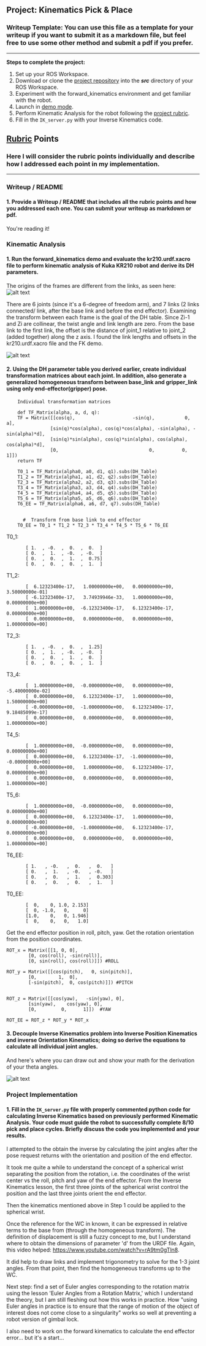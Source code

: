 ## Project: Kinematics Pick & Place

### Writeup Template: You can use this file as a template for your writeup if you want to submit it as a markdown file, but feel free to use some other method and submit a pdf if you prefer.

---

**Steps to complete the project:**

1. Set up your ROS Workspace.
2. Download or clone the [project repository](https://github.com/udacity/RoboND-Kinematics-Project) into the **_src_** directory of your ROS Workspace.
3. Experiment with the forward_kinematics environment and get familiar with the robot.
4. Launch in [demo mode](https://classroom.udacity.com/nanodegrees/nd209/parts/7b2fd2d7-e181-401e-977a-6158c77bf816/modules/8855de3f-2897-46c3-a805-628b5ecf045b/lessons/91d017b1-4493-4522-ad52-04a74a01094c/concepts/ae64bb91-e8c4-44c9-adbe-798e8f688193).
5. Perform Kinematic Analysis for the robot following the [project rubric](https://review.udacity.com/#!/rubrics/972/view).
6. Fill in the `IK_server.py` with your Inverse Kinematics code.

[//]: # "Image References"
[image0]: ./misc_images/links.jpg
[image1]: ./misc_images/misc1.png
[image2]: ./misc_images/misc3.png
[image3]: ./misc_images/misc2.png
[image4]: ./misc_images/image4.png
[image5]: ./misc_images/image5.jpg
[image6]: ./misc_images/frames_joints.jpg

## [Rubric](https://review.udacity.com/#!/rubrics/972/view) Points

### Here I will consider the rubric points individually and describe how I addressed each point in my implementation.

---

### Writeup / README

#### 1. Provide a Writeup / README that includes all the rubric points and how you addressed each one. You can submit your writeup as markdown or pdf.

You're reading it!

### Kinematic Analysis

#### 1. Run the forward_kinematics demo and evaluate the kr210.urdf.xacro file to perform kinematic analysis of Kuka KR210 robot and derive its DH parameters.

The origins of the frames are different from the links, as seen here:
![alt text][image6]

There are 6 joints (since it's a 6-degree of freedom arm), and 7 links (2 links connected/ link, after the base link and before the end effector). Examining the transform between each frame is the goal of the DH table.
Since Zi-1 and Zi are collinear, the twist angle and link length are zero. From the base link to the first link, the offset is the distance of joint_1 relative to joint_2 (added together) along the z axis. I found the link lengths and offsets in the kr210.urdf.xacro file and the FK demo.

![alt text][image4]

#### 2. Using the DH parameter table you derived earlier, create individual transformation matrices about each joint. In addition, also generate a generalized homogeneous transform between base_link and gripper_link using only end-effector(gripper) pose.

```
    Individual transformation matrices

    def TF_Matrix(alpha, a, d, q):
    TF = Matrix([[cos(q),                     -sin(q),           0,           a],
                [sin(q)*cos(alpha), cos(q)*cos(alpha), -sin(alpha), -sin(alpha)*d],
                [sin(q)*sin(alpha), cos(q)*sin(alpha), cos(alpha), cos(alpha)*d],
                [0,                                 0,          0,          1]])
    return TF

    T0_1 = TF_Matrix(alpha0, a0, d1, q1).subs(DH_Table)
    T1_2 = TF_Matrix(alpha1, a1, d2, q2).subs(DH_Table)
    T2_3 = TF_Matrix(alpha2, a2, d3, q3).subs(DH_Table)
    T3_4 = TF_Matrix(alpha3, a3, d4, q4).subs(DH_Table)
    T4_5 = TF_Matrix(alpha4, a4, d5, q5).subs(DH_Table)
    T5_6 = TF_Matrix(alpha5, a5, d6, q6).subs(DH_Table)
    T6_EE = TF_Matrix(alpha6, a6, d7, q7).subs(DH_Table)


      #  Transform from base link to end effector
    T0_EE = T0_1 * T1_2 * T2_3 * T3_4 * T4_5 * T5_6 * T6_EE
```

T0_1:

```
       [ 1.  , -0.  ,  0.  ,  0.  ]
       [ 0.  ,  1.  , -0.  , -0.  ]
       [ 0.  ,  0.  ,  1.  ,  0.75]
       [ 0.  ,  0.  ,  0.  ,  1.  ]
```

T1_2:

```
       [  6.12323400e-17,   1.00000000e+00,   0.00000000e+00, 3.50000000e-01]
       [ -6.12323400e-17,   3.74939946e-33,   1.00000000e+00, 0.00000000e+00]
       [  1.00000000e+00,  -6.12323400e-17,   6.12323400e-17, 0.00000000e+00]
       [  0.00000000e+00,   0.00000000e+00,   0.00000000e+00, 1.00000000e+00]
```

T2_3:

```
       [ 1.  , -0.  ,  0.  ,  1.25]
       [ 0.  ,  1.  , -0.  , -0.  ]
       [ 0.  ,  0.  ,  1.  ,  0.  ]
       [ 0.  ,  0.  ,  0.  ,  1.  ]
```

T3_4:

```
       [  1.00000000e+00,  -0.00000000e+00,   0.00000000e+00, -5.40000000e-02]
       [  0.00000000e+00,   6.12323400e-17,   1.00000000e+00, 1.50000000e+00]
       [ -0.00000000e+00,  -1.00000000e+00,   6.12323400e-17, 9.18485099e-17]
       [  0.00000000e+00,   0.00000000e+00,   0.00000000e+00, 1.00000000e+00]
```

T4_5:

```
       [  1.00000000e+00,  -0.00000000e+00,   0.00000000e+00, 0.00000000e+00]
       [  0.00000000e+00,   6.12323400e-17,  -1.00000000e+00, -0.00000000e+00]
       [  0.00000000e+00,   1.00000000e+00,   6.12323400e-17, 0.00000000e+00]
       [  0.00000000e+00,   0.00000000e+00,   0.00000000e+00, 1.00000000e+00]
```

T5_6:

```
       [  1.00000000e+00,  -0.00000000e+00,   0.00000000e+00, 0.00000000e+00]
       [  0.00000000e+00,   6.12323400e-17,   1.00000000e+00, 0.00000000e+00]
       [ -0.00000000e+00,  -1.00000000e+00,   6.12323400e-17, 0.00000000e+00]
       [  0.00000000e+00,   0.00000000e+00,   0.00000000e+00, 1.00000000e+00]
```

T6_EE:

```
       [ 1.   , -0.   ,  0.   ,  0.   ]
       [ 0.   ,  1.   , -0.   , -0.   ]
       [ 0.   ,  0.   ,  1.   ,  0.303]
       [ 0.   ,  0.   ,  0.   ,  1.   ]
```

T0_EE:

```
       [  0,    0, 1.0, 2.153]
       [  0, -1.0,   0,     0]
       [1.0,    0,   0, 1.946]
       [  0,    0,   0,   1.0]
```

Get the end effector position in roll, pitch, yaw. Get the rotation orientation from the position coordinates.

    ROT_x = Matrix([[1, 0, 0],
            [0, cos(roll), -sin(roll)],
            [0, sin(roll), cos(roll)]]) #ROLL

    ROT_y = Matrix([[cos(pitch),   0, sin(pitch)],
            [0,        1,  0],
            [-sin(pitch),  0, cos(pitch)]]) #PITCH


    ROT_z = Matrix([[cos(yaw),   -sin(yaw), 0],
            [sin(yaw),    cos(yaw), 0],
            [0,         0,      1]])  #YAW

    ROT_EE = ROT_z * ROT_y * ROT_x

#### 3. Decouple Inverse Kinematics problem into Inverse Position Kinematics and inverse Orientation Kinematics; doing so derive the equations to calculate all individual joint angles.

And here's where you can draw out and show your math for the derivation of your theta angles.

![alt text][image5]

### Project Implementation

#### 1. Fill in the `IK_server.py` file with properly commented python code for calculating Inverse Kinematics based on previously performed Kinematic Analysis. Your code must guide the robot to successfully complete 8/10 pick and place cycles. Briefly discuss the code you implemented and your results.

I attempted to the obtain the inverse by calculating the joint angles after the pose request returns with the orientation and position of the end effector.

It took me quite a while to understand the concept of a spherical wrist separating the position from the rotation, i.e. the coordinates of the wrist center vs the roll, pitch and yaw of the end effector. From the Inverse Kinematics lesson, the first three joints of the spherical wrist control the position and the last three joints orient the end effector.

Then the kinematics mentioned above in Step 1 could be applied to the spherical wrist.

Once the reference for the WC in known, it can be expressed in relative terms to the base from (through the homogeneous transform). The definition of displacement is still a fuzzy concept to me, but I understand where to obtain the dimensions of parameter 'd' from the URDF file. Again, this video helped: https://www.youtube.com/watch?v=rA9tm0gTln8.

It did help to draw links and implement trigonometry to solve for the 1-3 joint angles. From that point, then find the homogeneous transforms up to the WC.

Next step: find a set of Euler angles corresponding to the rotation matrix using the lesson 'Euler Angles from a Rotation Matrix,' which I understand the theory, but I am still fleshing out how this works in practice. How "using Euler angles in practice is to ensure that the range of motion of the object of interest does not come close to a singularity" works so well at preventing a robot version of gimbal lock.

I also need to work on the forward kinematics to calculate the end effector error... but it's a start...
